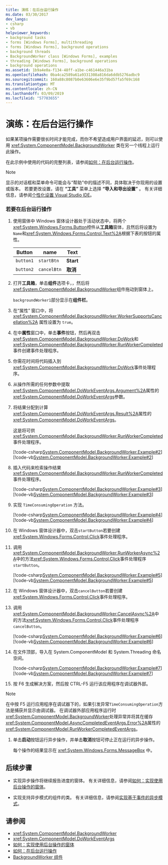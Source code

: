 ```yaml
---
title: 演练：在后台运行操作
ms.date: 03/30/2017
dev_langs:
- csharp
- vb
helpviewer_keywords:
- background tasks
- forms [Windows Forms], multithreading
- forms [Windows Forms], background operations
- background threads
- BackgroundWorker class [Windows Forms], examples
- threading [Windows Forms], background operations
- background operations
ms.assetid: 1b9a4e0a-f134-48ff-a1be-c461446a31ba
ms.openlocfilehash: 0ba4ca2589a61a9331308a816da6ddb5276adbc9
ms.sourcegitcommit: 160a88c8087b0e63606e6e35f9bd57fa5f69c168
ms.translationtype: MT
ms.contentlocale: zh-CN
ms.lasthandoff: 03/09/2019
ms.locfileid: "57703655"
---
```

# <a name="walkthrough-running-an-operation-in-the-background"></a>演练：在后台运行操作
如果某项操作需要很长时间才能完成，而你不希望造成用户界面的延迟，则可以使用 <xref:System.ComponentModel.BackgroundWorker> 类在另一个线程上运行此操作。  
  
 在此示例中使用的代码的完整列表，请参阅[如何：在后台运行操作](how-to-run-an-operation-in-the-background.md)。  
  
> [!NOTE]
>  显示的对话框和菜单命令可能会与“帮助”中的描述不同，具体取决于你现用的设置或版本。 若要更改设置，请在 **“工具”** 菜单上选择 **“导入和导出设置”** 。 有关详细信息，请参阅[个性化设置 Visual Studio IDE](/visualstudio/ide/personalizing-the-visual-studio-ide)。  
  
### <a name="to-run-an-operation-in-the-background"></a>若要在后台运行操作  
  
1.  使用窗体中 Windows 窗体设计器处于活动状态中，将两个<xref:System.Windows.Forms.Button>控件从**工具箱**窗体，且然后将设置为`Name`和<xref:System.Windows.Forms.Control.Text%2A>根据下表的按钮的属性。  
  
    |Button|name|Text|  
    |------------|----------|----------|  
    |`button1`|`startBtn`|**Start**|  
    |`button2`|`cancelBtn`|**取消**|  
  
2.  打开**工具箱**，单击**组件**选项卡，，然后将<xref:System.ComponentModel.BackgroundWorker>组件拖动到窗体上。  
  
     `backgroundWorker1`部分显示在**组件栏**。  
  
3.  在“属性”  窗口中，将 <xref:System.ComponentModel.BackgroundWorker.WorkerSupportsCancellation%2A> 属性设置为 `true`。  
  
4.  在中**属性**窗口中，单击**事件**按钮，然后再双击<xref:System.ComponentModel.BackgroundWorker.DoWork>和<xref:System.ComponentModel.BackgroundWorker.RunWorkerCompleted>事件创建事件处理程序。  
  
5.  你需花时间将代码插入到<xref:System.ComponentModel.BackgroundWorker.DoWork>事件处理程序。  
  
6.  从操作所需的任何参数中提取<xref:System.ComponentModel.DoWorkEventArgs.Argument%2A>属性的<xref:System.ComponentModel.DoWorkEventArgs>参数。  
  
7.  将结果分配到计算<xref:System.ComponentModel.DoWorkEventArgs.Result%2A>属性的<xref:System.ComponentModel.DoWorkEventArgs>。  
  
     这是将可供<xref:System.ComponentModel.BackgroundWorker.RunWorkerCompleted>事件处理程序。  
  
     [!code-csharp[System.ComponentModel.BackgroundWorker.Example#2](~/samples/snippets/csharp/VS_Snippets_Winforms/System.ComponentModel.BackgroundWorker.Example/CS/Form1.cs#2)]
     [!code-vb[System.ComponentModel.BackgroundWorker.Example#2](~/samples/snippets/visualbasic/VS_Snippets_Winforms/System.ComponentModel.BackgroundWorker.Example/VB/Form1.vb#2)]  
  
8.  插入代码来检索操作结果<xref:System.ComponentModel.BackgroundWorker.RunWorkerCompleted>事件处理程序。  
  
     [!code-csharp[System.ComponentModel.BackgroundWorker.Example#3](~/samples/snippets/csharp/VS_Snippets_Winforms/System.ComponentModel.BackgroundWorker.Example/CS/Form1.cs#3)]
     [!code-vb[System.ComponentModel.BackgroundWorker.Example#3](~/samples/snippets/visualbasic/VS_Snippets_Winforms/System.ComponentModel.BackgroundWorker.Example/VB/Form1.vb#3)]  
  
9. 实现 `TimeConsumingOperation` 方法。  
  
     [!code-csharp[System.ComponentModel.BackgroundWorker.Example#4](~/samples/snippets/csharp/VS_Snippets_Winforms/System.ComponentModel.BackgroundWorker.Example/CS/Form1.cs#4)]
     [!code-vb[System.ComponentModel.BackgroundWorker.Example#4](~/samples/snippets/visualbasic/VS_Snippets_Winforms/System.ComponentModel.BackgroundWorker.Example/VB/Form1.vb#4)]  
  
10. 在 Windows 窗体设计器中，双击`startButton`若要创建<xref:System.Windows.Forms.Control.Click>事件处理程序。  
  
11. 调用<xref:System.ComponentModel.BackgroundWorker.RunWorkerAsync%2A>中的方法<xref:System.Windows.Forms.Control.Click>事件处理程序`startButton`。  
  
     [!code-csharp[System.ComponentModel.BackgroundWorker.Example#5](~/samples/snippets/csharp/VS_Snippets_Winforms/System.ComponentModel.BackgroundWorker.Example/CS/Form1.cs#5)]
     [!code-vb[System.ComponentModel.BackgroundWorker.Example#5](~/samples/snippets/visualbasic/VS_Snippets_Winforms/System.ComponentModel.BackgroundWorker.Example/VB/Form1.vb#5)]  
  
12. 在 Windows 窗体设计器中，双击`cancelButton`若要创建<xref:System.Windows.Forms.Control.Click>事件处理程序。  
  
13. 调用<xref:System.ComponentModel.BackgroundWorker.CancelAsync%2A>中的方法<xref:System.Windows.Forms.Control.Click>事件处理程序`cancelButton`。  
  
     [!code-csharp[System.ComponentModel.BackgroundWorker.Example#6](~/samples/snippets/csharp/VS_Snippets_Winforms/System.ComponentModel.BackgroundWorker.Example/CS/Form1.cs#6)]
     [!code-vb[System.ComponentModel.BackgroundWorker.Example#6](~/samples/snippets/visualbasic/VS_Snippets_Winforms/System.ComponentModel.BackgroundWorker.Example/VB/Form1.vb#6)]  
  
14. 在文件顶部，导入在 System.ComponentModel 和 System.Threading 命名空间。  
  
     [!code-csharp[System.ComponentModel.BackgroundWorker.Example#7](~/samples/snippets/csharp/VS_Snippets_Winforms/System.ComponentModel.BackgroundWorker.Example/CS/Form1.cs#7)]
     [!code-vb[System.ComponentModel.BackgroundWorker.Example#7](~/samples/snippets/visualbasic/VS_Snippets_Winforms/System.ComponentModel.BackgroundWorker.Example/VB/Form1.vb#7)]  
  
15. 按 F6 生成解决方案，然后按 CTRL-F5 运行该应用程序在调试器外部。  
  
> [!NOTE]
>  在中按 F5 运行应用程序在调试器下的，如果引发异常`TimeConsumingOperation`方法是捕获并显示由调试器。 在调试器外部应用程序运行时<xref:System.ComponentModel.BackgroundWorker>处理异常并将其在缓存<xref:System.ComponentModel.AsyncCompletedEventArgs.Error%2A>属性的<xref:System.ComponentModel.RunWorkerCompletedEventArgs>。  
  
1.  单击**启动**按钮运行异步操作，并单击**取消**按钮可停止正在运行的异步操作。  
  
     每个操作的结果显示在 <xref:System.Windows.Forms.MessageBox> 中。  
  
## <a name="next-steps"></a>后续步骤  
  
-   实现异步操作将继续报告进度的窗体。 有关详细信息，请参阅[如何：实现使用后台操作的窗体](how-to-implement-a-form-that-uses-a-background-operation.md)。  
  
-   实现支持异步模式的组件的类。 有关详细信息，请参阅[实现基于事件的异步模式](../../../standard/asynchronous-programming-patterns/implementing-the-event-based-asynchronous-pattern.md)。  
  
## <a name="see-also"></a>请参阅
- <xref:System.ComponentModel.BackgroundWorker>
- <xref:System.ComponentModel.DoWorkEventArgs>
- [如何：实现使用后台操作的窗体](how-to-implement-a-form-that-uses-a-background-operation.md)
- [如何：在后台运行操作](how-to-run-an-operation-in-the-background.md)
- [BackgroundWorker 组件](backgroundworker-component.md)
